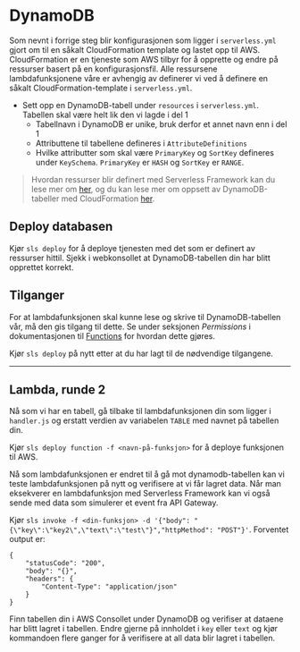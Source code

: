 # DynamoDB

Som nevnt i forrige steg blir konfigurasjonen som ligger i `serverless.yml` gjort om til en såkalt CloudFormation template og lastet opp til AWS. CloudFormation er en tjeneste som AWS tilbyr for å opprette og endre på ressurser basert på en konfigurasjonsfil. Alle ressursene lambdafunksjonene våre er avhengig av definerer vi ved å definere en såkalt CloudFormation-template i `serverless.yml`.

- Sett opp en DynamoDB-tabell under `resources` i `serverless.yml`. Tabellen skal være helt lik den vi lagde i del 1
  - Tabellnavn i DynamoDB er unike, bruk derfor et annet navn enn i del 1
  - Attributtene til tabellene defineres i `AttributeDefinitions`
  - Hvilke attributter som skal være `PrimaryKey` og `SortKey` defineres under `KeySchema`. `PrimaryKey` er `HASH` og `SortKey` er `RANGE`.

>Hvordan ressurser blir definert med Serverless Framework kan du lese mer om [her](https://serverless.com/framework/docs/providers/aws/guide/resources/), og du kan lese mer om oppsett av DynamoDB-tabeller med CloudFormation [her](http://docs.aws.amazon.com/AWSCloudFormation/latest/UserGuide/aws-resource-dynamodb-table.html).

## Deploy databasen
Kjør `sls deploy` for å deploye tjenesten med det som er definert av ressurser hittil. Sjekk i webkonsollet at DynamoDB-tabellen din har blitt opprettet korrekt.

## Tilganger

For at lambdafunksjonen skal kunne lese og skrive til DynamoDB-tabellen vår, må den gis tilgang til dette. Se under seksjonen *Permissions* i dokumentasjonen til [Functions](https://serverless.com/framework/docs/providers/aws/guide/functions) for hvordan dette gjøres.

Kjør `sls deploy` på nytt etter at du har lagt til de nødvendige tilgangene.

---

## Lambda, runde 2

Nå som vi har en tabell, gå tilbake til lambdafunksjonen din som ligger i `handler.js` og erstatt verdien av variabelen `TABLE` med navnet på tabellen din.

Kjør `sls deploy function -f <navn-på-funksjon>` for å deploye funksjonen til AWS.

Nå som lambdafunksjonen er endret til å gå mot dynamodb-tabellen kan vi teste lambdafunksjonen på nytt og verifisere at vi får lagret data. Når man eksekverer en lambdafunksjon med Serverless Framework kan vi også sende med data som simulerer et event fra API Gateway.

Kjør `sls invoke -f <din-funksjon> -d '{"body": "{\"key\":\"key2\",\"text\":\"test\"}","httpMethod": "POST"}'`. Forventet output er:

```
{
    "statusCode": "200",
    "body": "{}",
    "headers": {
        "Content-Type": "application/json"
    }
}
```

Finn tabellen din i AWS Consollet under DynamoDB og verifiser at dataene har blitt lagret i tabellen. Endre gjerne på innholdet i `key` eller `text` og kjør kommandoen flere ganger for å verifisere at all data blir lagret i tabellen.
